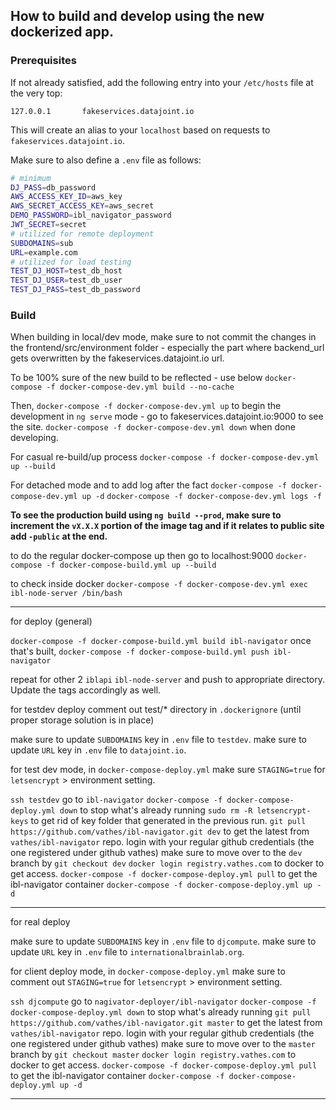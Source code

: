 ## How to build and develop using the new dockerized app.

### Prerequisites

If not already satisfied, add the following entry into your `/etc/hosts` file at the very top:

```
127.0.0.1       fakeservices.datajoint.io
```

This will create an alias to your `localhost` based on requests to `fakeservices.datajoint.io`.

Make sure to also define a `.env` file as follows:

``` sh
# minimum
DJ_PASS=db_password
AWS_ACCESS_KEY_ID=aws_key
AWS_SECRET_ACCESS_KEY=aws_secret
DEMO_PASSWORD=ibl_navigator_password
JWT_SECRET=secret
# utilized for remote deployment
SUBDOMAINS=sub
URL=example.com
# utilized for load testing
TEST_DJ_HOST=test_db_host
TEST_DJ_USER=test_db_user
TEST_DJ_PASS=test_db_password
```

### Build

When building in local/dev mode, make sure to not commit the changes in the frontend/src/environment folder - especially the part where backend_url gets overwritten by the fakeservices.datajoint.io url.

To be 100% sure of the new build to be reflected - use below
`docker-compose -f docker-compose-dev.yml build --no-cache`

Then,
`docker-compose -f docker-compose-dev.yml up`
to begin the development in `ng serve` mode - go to
fakeservices.datajoint.io:9000 to see the site.
`docker-compose -f docker-compose-dev.yml down`
when done developing.

For casual re-build/up process
`docker-compose -f docker-compose-dev.yml up --build`

For detached mode and to add log after the fact
`docker-compose -f docker-compose-dev.yml up -d`
`docker-compose -f docker-compose-dev.yml logs -f`

**To see the production build using `ng build --prod`, make sure to increment the `vX.X.X` portion of the image tag and if it relates to public site add `-public` at the end.**

to do the regular docker-compose up then go to localhost:9000
`docker-compose -f docker-compose-build.yml up --build`

to check inside docker 
`docker-compose -f docker-compose-dev.yml exec ibl-node-server /bin/bash`

--------------------------------
for deploy (general)

`docker-compose -f docker-compose-build.yml build ibl-navigator` once that's built,
`docker-compose -f docker-compose-build.yml push ibl-navigator`

repeat for other 2 `iblapi` `ibl-node-server` and push to appropriate directory. Update the tags accordingly as well.

for testdev deploy
comment out test/* directory in `.dockerignore` (until proper storage solution is in place)

make sure to update `SUBDOMAINS` key in `.env` file to `testdev`.
make sure to update `URL` key in `.env` file to `datajoint.io`.

for test dev mode, in `docker-compose-deploy.yml` make sure `STAGING=true` for `letsencrypt` > environment setting.

`ssh testdev` go to `ibl-navigator`
`docker-compose -f docker-compose-deploy.yml down` to stop what's already running
`sudo rm -R letsencrypt-keys` to get rid of key folder that generated in the previous run.
`git pull https://github.com/vathes/ibl-navigator.git dev` to get the latest from `vathes/ibl-navigator` repo.
login with your regular github credentials (the one registered under github vathes)
make sure to move over to the `dev` branch by `git checkout dev`
`docker login registry.vathes.com` to docker to get access.
`docker-compose -f docker-compose-deploy.yml pull` to get the ibl-navigator container
`docker-compose -f docker-compose-deploy.yml up -d`

-----------------------------------

for real deploy

make sure to update `SUBDOMAINS` key in `.env` file to `djcompute`.
make sure to update `URL` key in `.env` file to `internationalbrainlab.org`.

for client deploy mode, in `docker-compose-deploy.yml` make sure to comment out `STAGING=true` for `letsencrypt` > environment setting.

`ssh djcompute` go to `nagivator-deployer/ibl-navigator`
`docker-compose -f docker-compose-deploy.yml down` to stop what's already running
`git pull https://github.com/vathes/ibl-navigator.git master` to get the latest from `vathes/ibl-navigator` repo.
login with your regular github credentials (the one registered under github vathes)
make sure to move over to the `master` branch by `git checkout master`
`docker login registry.vathes.com` to docker to get access.
`docker-compose -f docker-compose-deploy.yml pull` to get the ibl-navigator container
`docker-compose -f docker-compose-deploy.yml up -d`

-------------------------------------